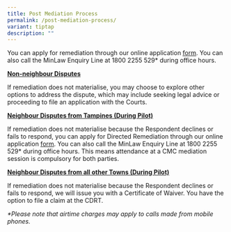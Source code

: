 ```yaml
---
title: Post Mediation Process
permalink: /post-mediation-process/
variant: tiptap
description: ""
---
```

<p>You can apply for remediation through our online application <a href="https://cmc.mlaw.gov.sg/apply-for-mediation/" rel="noopener noreferrer nofollow" target="_blank"><u>form</u></a>.
You can also call the MinLaw Enquiry Line at 1800 2255 529* during office
hours.&nbsp;</p>
<p><strong><u>Non-neighbour Disputes</u></strong>
</p>
<p>If remediation does not materialise, you may choose to explore other options
to address the dispute, which may include seeking legal advice or proceeding
to file an application with the Courts.&nbsp;</p>
<p><strong><u>Neighbour Disputes from Tampines (During Pilot)</u></strong>
</p>
<p>If remediation does not materialise because the Respondent declines or
fails to respond, you can apply for Directed Remediation through our online
application <a href="https://cmc.mlaw.gov.sg/apply-for-mediation/" rel="noopener noreferrer nofollow" target="_blank"><u>form</u></a>.
You can also call the MinLaw Enquiry Line at 1800 2255 529* during office
hours. This means attendance at a CMC mediation session is compulsory for
both parties.</p>
<p><strong><u>Neighbour Disputes from all other Towns (During Pilot)</u></strong>
</p>
<p>If remediation does not materialise because the Respondent declines or
fails to respond, we will issue you with a Certificate of Waiver. You have
the option to file a claim at the CDRT.</p>
<p><em>*Please note that airtime charges may apply to calls made from mobile phones.</em>
</p>